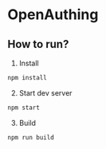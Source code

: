 # OpenAuthing

## How to run?
1. Install
``` bash
npm install
```

2. Start dev server
``` bash
npm start
```

3. Build
``` bash
npm run build
```